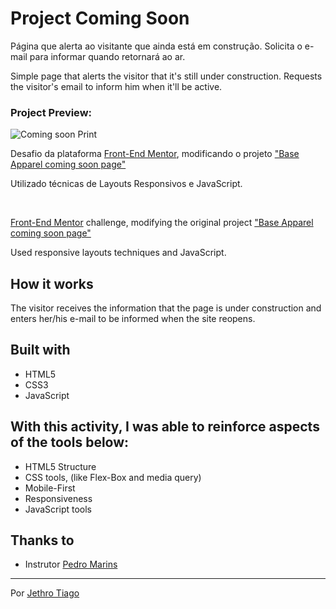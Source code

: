 # Project Coming Soon

Página que alerta ao visitante que ainda está em construção.
Solicita o e-mail para informar quando retornará ao ar.

Simple page that alerts the visitor that it's still under construction. 
Requests the visitor's email to inform him when it'll be active.

### Project Preview:

![Coming soon Print](https://user-images.githubusercontent.com/103612874/193066074-cd07f23c-7a08-4370-830b-367498ab346d.jpg)

Desafio da plataforma [Front-End Mentor](https://www.frontendmentor.io/), modificando o projeto ["Base Apparel coming soon page"](https://www.frontendmentor.io/challenges/base-apparel-coming-soon-page-5d46b47f8db8a7063f9331a0)

Utilizado técnicas de Layouts Responsivos e JavaScript.

<br>

[Front-End Mentor](https://www.frontendmentor.io/) challenge, modifying the original project ["Base Apparel coming soon page"](https://www.frontendmentor.io/challenges/base-apparel-coming-soon-page-5d46b47f8db8a7063f9331a0)

Used responsive layouts techniques and JavaScript.


## How it works

The visitor receives the information that the page is under construction and enters her/his e-mail to be informed when the site reopens.

## Built with

* HTML5
* CSS3
* JavaScript

## With this activity, I was able to reinforce aspects of the tools below:

- HTML5 Structure
- CSS tools, (like Flex-Box and media query)
- Mobile-First
- Responsiveness
- JavaScript tools

## Thanks to

* Instrutor [Pedro Marins](https://github.com/pedromarins)

---
Por [Jethro Tiago](https://github.com/JethroTiago)
